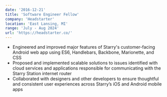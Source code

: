 ```yaml
---
date: '2016-12-21'
title: 'Software Engineer Fellow'
company: 'Headstarter'
location: 'East Lansing, MI'
range: 'July - Aug 2024'
url: 'https://headstarter.co/'
---
```


- Engineered and improved major features of Starry's customer-facing Android web app using ES6, Handlebars, Backbone, Marionette, and CSS
- Proposed and implemented scalable solutions to issues identified with cloud services and applications responsible for communicating with the Starry Station internet router
- Collaborated with designers and other developers to ensure thoughtful and consistent user experiences across Starry’s iOS and Android mobile apps
